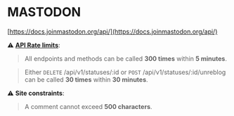 # MASTODON

[https://docs.joinmastodon.org/api/](https://docs.joinmastodon.org/api/)

⚠️ **[API Rate limits](https://docs.joinmastodon.org/api/rate-limits/)**:

> All endpoints and methods can be called **300 times** within **5 minutes**.

> Either `DELETE` /api/v1/statuses/:id or `POST` /api/v1/statuses/:id/unreblog can be called **30 times** within **30 minutes**.


⚠️ **Site constraints**:

> A comment cannot exceed **500 characters**.